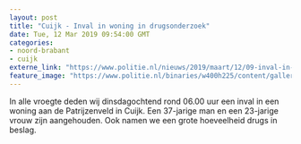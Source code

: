 ```yaml
---
layout: post
title: "Cuijk - Inval in woning in drugsonderzoek"
date: Tue, 12 Mar 2019 09:54:00 GMT
categories: 
- noord-brabant 
- cuijk 
externe_link: "https://www.politie.nl/nieuws/2019/maart/12/09-inval-in-woning-in-drugsonderzoek.html"
feature_image: "https://www.politie.nl/binaries/w400h225/content/gallery/politie/nieuws/2019/maart/09-ob/aanhouding.jpg"
---
```


In alle vroegte deden wij dinsdagochtend rond 06.00 uur een inval in een woning aan de Patrijzenveld in Cuijk. Een 37-jarige man en een 23-jarige vrouw zijn aangehouden. Ook namen we een grote hoeveelheid drugs in beslag.
